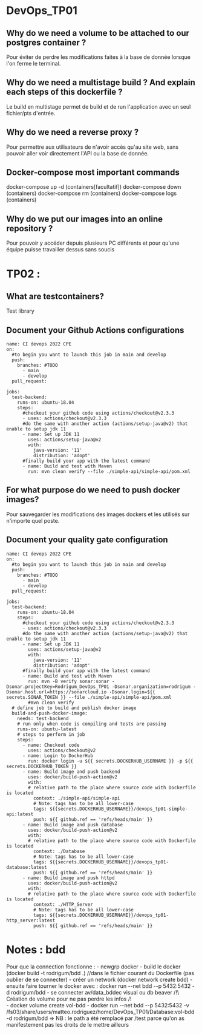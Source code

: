 # DevOps_TP01

## Why do we need a volume to be attached to our postgres container ?

Pour éviter de perdre les modifications faites à la base de donnée lorsque l'on ferme le terminal.

## Why do we need a multistage build ? And explain each steps of this dockerfile ?

Le build en multistage permet de build et de run l'application avec un seul fichier/pts d'entrée.

## Why do we need a reverse proxy ?
Pour permettre aux utilisateurs de n'avoir accès qu'au site web, sans pouvoir aller voir directement l'API ou la base de donnée. 

## Docker-compose most important commands
docker-compose up -d (containers[facultatif])
docker-compose down (containers)
docker-compose rm (containers)
docker-compose logs (containers)

## Why do we put our images into an online repository ?
Pour pouvoir y accéder depuis plusieurs PC différents et pour qu'une équipe puisse travailler dessus sans soucis

# TP02 :

## What are testcontainers?
Test library

## Document your Github Actions configurations

``` 
name: CI devops 2022 CPE
on:
  #to begin you want to launch this job in main and develop
  push:
    branches: #TODO
      - main
      - develop
  pull_request:
      
jobs:
  test-backend:
    runs-on: ubuntu-18.04
    steps:
      #checkout your github code using actions/checkout@v2.3.3
      - uses: actions/checkout@v2.3.3
      #do the same with another action (actions/setup-java@v2) that enable to setup jdk 11
      - name: Set up JDK 11
        uses: actions/setup-java@v2
        with:
          java-version: '11'
          distribution: 'adopt'
      #finally build your app with the latest command
      - name: Build and test with Maven
        run: mvn clean verify --file ./simple-api/simple-api/pom.xml
``` 
## For what purpose do we need to push docker images?
Pour sauvegarder les modifications des images dockers et les utilisés sur n'importe quel poste.

## Document your quality gate configuration
``` 
name: CI devops 2022 CPE
on:
  #to begin you want to launch this job in main and develop
  push:
    branches: #TODO
      - main
      - develop
  pull_request:
      
jobs:
  test-backend:
    runs-on: ubuntu-18.04
    steps:
      #checkout your github code using actions/checkout@v2.3.3
      - uses: actions/checkout@v2.3.3
      #do the same with another action (actions/setup-java@v2) that enable to setup jdk 11
      - name: Set up JDK 11
        uses: actions/setup-java@v2
        with:
          java-version: '11'
          distribution: 'adopt'
      #finally build your app with the latest command
      - name: Build and test with Maven
        run: mvn -B verify sonar:sonar -Dsonar.projectKey=Rodrigum_DevOps_TP01 -Dsonar.organization=rodrigum -Dsonar.host.url=https://sonarcloud.io -Dsonar.login=${{ secrets.SONAR_TOKEN }} --file ./simple-api/simple-api/pom.xml
        #mvn clean verify
  # define job to build and publish docker image
  build-and-push-docker-image:
    needs: test-backend
    # run only when code is compiling and tests are passing
    runs-on: ubuntu-latest
    # steps to perform in job
    steps:
      - name: Checkout code
        uses: actions/checkout@v2
      - name: Login to DockerHub
        run: docker login -u ${{ secrets.DOCKERHUB_USERNAME }} -p ${{ secrets.DOCKERHUB_TOKEN }}
      - name: Build image and push backend
        uses: docker/build-push-action@v2
        with:
        # relative path to the place where source code with Dockerfile is located
          context: ./simple-api/simple-api
          # Note: tags has to be all lower-case
          tags: ${{secrets.DOCKERHUB_USERNAME}}/devops_tp01-simple-api:latest
          push: ${{ github.ref == 'refs/heads/main' }}
      - name: Build image and push database
        uses: docker/build-push-action@v2
        with:
        # relative path to the place where source code with Dockerfile is located
          context: ./Database
          # Note: tags has to be all lower-case
          tags: ${{secrets.DOCKERHUB_USERNAME}}/devops_tp01-database:latest
          push: ${{ github.ref == 'refs/heads/main' }}
      - name: Build image and push httpd
        uses: docker/build-push-action@v2
        with:
        # relative path to the place where source code with Dockerfile is located
          context: ./HTTP_Server
          # Note: tags has to be all lower-case
          tags: ${{secrets.DOCKERHUB_USERNAME}}/devops_tp01-http_server:latest
          push: ${{ github.ref == 'refs/heads/main' }}
``` 
# Notes : bdd

Pour que la connection fonctionne :
    - newgrp docker
    - build le docker (docker build -t rodrigum/bdd .) //dans le fichier courant du Dockerfile (pas oublier de se connecter)
    - créer un network (docker network create bdd)
    - ensuite faire tourner le docker avec : docker run --net bdd --p 5432:5432 -d rodrigum/bdd
    - se connecter av/data_bddec visual ou db beaver
    /!\ Création de volume pour ne pas perdre les infos /!\
    - docker volume create vol-bdd
    - docker run --net bdd --p 5432:5432 -v /fs03/share/users/matteo.rodriguez/home/DevOps_TP01/Database:vol-bdd -d rodrigum/bdd
    => NB : le path a été remplacé par /test parce qu'on as manifestement pas les droits de le mettre ailleurs


